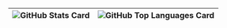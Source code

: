 | ![GitHub Stats Card] | ![GitHub Top Languages Card] |
| -------------------- | ---------------------------- |


[GitHub Stats Card]: https://github-readme-stats.vercel.app/api?username=maxasus123&count_private=true&theme=vue&show_icons=true&hide_border=true
[GitHub Top Languages Card]: https://github-readme-stats.vercel.app/api/top-langs/?username=maxasus123&layout=compact&theme=vue&hide_border=true

<!--
**maxasus123/maxasus123** is a ✨ _special_ ✨ repository because its `README.md` (this file) appears on your GitHub profile.

Here are some ideas to get you started:

- 🔭 I’m currently working on ...
- 🌱 I’m currently learning ...
- 👯 I’m looking to collaborate on ...
- 🤔 I’m looking for help with ...
- 💬 Ask me about ...
- 📫 How to reach me: ...
- 😄 Pronouns: ...
- ⚡ Fun fact: ...
-->
